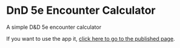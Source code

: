 # DnD 5e Encounter Calculator
A simple D&amp;D 5e encounter calculator

If you want to use the app it, [click here to go to the published page](https://gabrielmartinmoran.github.io/DnD5eEncounterCalculator/).
